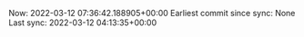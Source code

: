 Now: 2022-03-12 07:36:42.188905+00:00 Earliest commit since sync: None Last sync: 2022-03-12 04:13:35+00:00
